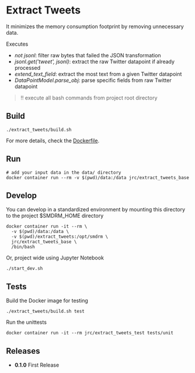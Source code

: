 # Extract Tweets

It minimizes the memory consumption footprint by removing unnecessary data.

Executes
* _not jsonl_: filter raw bytes that failed the JSON transformation
* _jsonl.get('tweet', jsonl)_: extract the raw Twitter datapoint if already processed
* _extend_text_field_: extract the most text from a given Twitter datapoint
* _DataPointModel.parse_obj_: parse specific fields from raw Twitter datapoint

> :bangbang: execute all bash commands from project root directory

## Build

```shell
./extract_tweets/build.sh
```

For more details, check the [Dockerfile](Dockerfile).

## Run

```shell
# add your input data in the data/ directory
docker container run --rm -v $(pwd)/data:/data jrc/extract_tweets_base
```

## Develop

You can develop in a standardized environment by mounting this directory
to the project $SMDRM_HOME directory

```shell
docker container run -it --rm \
  -v $(pwd)/data:/data \
  -v $(pwd)/extract_tweets:/opt/smdrm \
  jrc/extract_tweets_base \
  /bin/bash
```

Or, project wide using Jupyter Notebook

```shell
./start_dev.sh
```

## Tests

Build the Docker image for testing

```shell
./extract_tweets/build.sh test
```

Run the unittests

```shell
docker container run -it --rm jrc/extract_tweets_test tests/unit
```

## Releases

- **0.1.0**
  First Release
